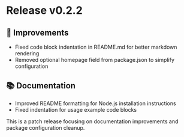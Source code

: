 # Release v0.2.2

## 🔧 Improvements
- Fixed code block indentation in README.md for better markdown rendering
- Removed optional homepage field from package.json to simplify configuration

## 📚 Documentation
- Improved README formatting for Node.js installation instructions
- Fixed indentation for usage example code blocks

This is a patch release focusing on documentation improvements and package configuration cleanup.